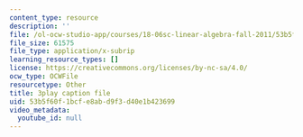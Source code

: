 ```yaml
---
content_type: resource
description: ''
file: /ol-ocw-studio-app/courses/18-06sc-linear-algebra-fall-2011/53b5f60f1bcfe8abd9f3d40e1b423699_IZqwi0wJovM.srt
file_size: 61575
file_type: application/x-subrip
learning_resource_types: []
license: https://creativecommons.org/licenses/by-nc-sa/4.0/
ocw_type: OCWFile
resourcetype: Other
title: 3play caption file
uid: 53b5f60f-1bcf-e8ab-d9f3-d40e1b423699
video_metadata:
  youtube_id: null
---
```

